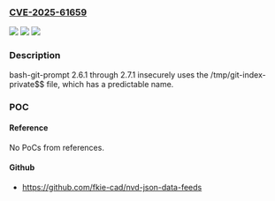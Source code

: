 ### [CVE-2025-61659](https://cve.mitre.org/cgi-bin/cvename.cgi?name=CVE-2025-61659)
![](https://img.shields.io/static/v1?label=Product&message=bash-git-prompt&color=blue)
![](https://img.shields.io/static/v1?label=Version&message=2.6.1%20&color=brightgreen)
![](https://img.shields.io/static/v1?label=Vulnerability&message=CWE-377%20Insecure%20Temporary%20File&color=brightgreen)

### Description

bash-git-prompt 2.6.1 through 2.7.1 insecurely uses the /tmp/git-index-private$$ file, which has a predictable name.

### POC

#### Reference
No PoCs from references.

#### Github
- https://github.com/fkie-cad/nvd-json-data-feeds


